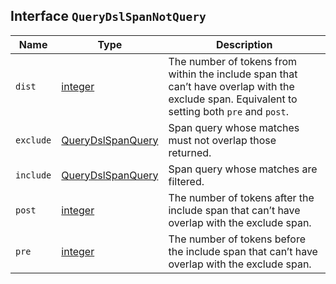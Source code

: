 ## Interface `QueryDslSpanNotQuery`

| Name | Type | Description |
| - | - | - |
| `dist` | [integer](./integer.md) | The number of tokens from within the include span that can’t have overlap with the exclude span. Equivalent to setting both `pre` and `post`. |
| `exclude` | [QueryDslSpanQuery](./QueryDslSpanQuery.md) | Span query whose matches must not overlap those returned. |
| `include` | [QueryDslSpanQuery](./QueryDslSpanQuery.md) | Span query whose matches are filtered. |
| `post` | [integer](./integer.md) | The number of tokens after the include span that can’t have overlap with the exclude span. |
| `pre` | [integer](./integer.md) | The number of tokens before the include span that can’t have overlap with the exclude span. |
